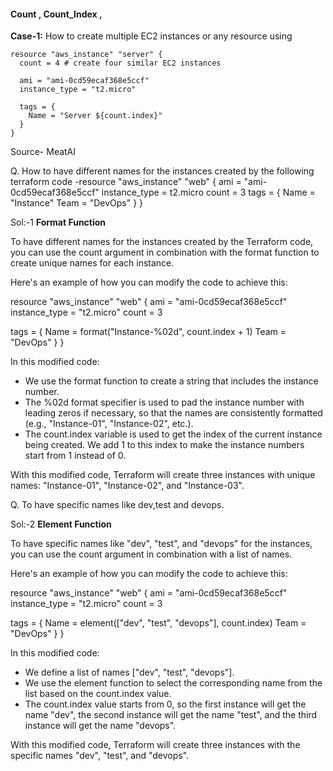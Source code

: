 #### Count , Count_Index , 

**Case-1:**
How to create multiple EC2 instances or any resource using  

```
resource "aws_instance" "server" {
  count = 4 # create four similar EC2 instances

  ami = "ami-0cd59ecaf368e5ccf"
  instance_type = "t2.micro"

  tags = {
    Name = "Server ${count.index}"
  }
}

```


Source- MeatAI

Q. How to have different names for the instances created by the following terraform code -resource "aws_instance" "web" { 
  ami = "ami-0cd59ecaf368e5ccf"
  instance_type = t2.micro
  count = 3
 tags = { 
   Name = "Instance"
   Team = "DevOps"
  } 
}

Sol:-1    **Format Function**

To have different names for the instances created by the Terraform code, you can use the count argument in combination with the format function to create unique names for each instance.

Here's an example of how you can modify the code to achieve this:


resource "aws_instance" "web" {
  ami           = "ami-0cd59ecaf368e5ccf"
  instance_type = "t2.micro"
  count         = 3

  tags = {
    Name = format("Instance-%02d", count.index + 1)
    Team = "DevOps"
  }
}


In this modified code:

- We use the format function to create a string that includes the instance number.
- The %02d format specifier is used to pad the instance number with leading zeros if necessary, so that the names are consistently formatted (e.g., "Instance-01", "Instance-02", etc.).
- The count.index variable is used to get the index of the current instance being created. We add 1 to this index to make the instance numbers start from 1 instead of 0.

With this modified code, Terraform will create three instances with unique names: "Instance-01", "Instance-02", and "Instance-03".



Q. To have specific names like dev,test and devops.

Sol:-2 **Element Function**

To have specific names like "dev", "test", and "devops" for the instances, you can use the count argument in combination with a list of names.

Here's an example of how you can modify the code to achieve this:


resource "aws_instance" "web" {
  ami           = "ami-0cd59ecaf368e5ccf"
  instance_type = "t2.micro"
  count         = 3

  tags = {
    Name = element(["dev", "test", "devops"], count.index)
    Team = "DevOps"
  }
}


In this modified code:

- We define a list of names ["dev", "test", "devops"].
- We use the element function to select the corresponding name from the list based on the count.index value.
- The count.index value starts from 0, so the first instance will get the name "dev", the second instance will get the name "test", and the third instance will get the name "devops".

With this modified code, Terraform will create three instances with the specific names "dev", "test", and "devops".

